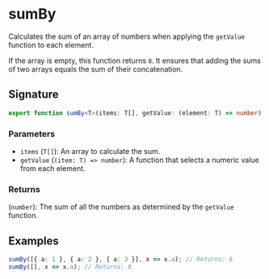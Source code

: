 # sumBy

Calculates the sum of an array of numbers when applying the `getValue` function to each element.

If the array is empty, this function returns `0`.
It ensures that adding the sums of two arrays equals the sum of their concatenation.

## Signature

```typescript
export function sumBy<T>(items: T[], getValue: (element: T) => number): number;
```

### Parameters

- `items` (`T[]`): An array to calculate the sum.
- `getValue` (`(item: T) => number`): A function that selects a numeric value from each element.

### Returns

(`number`): The sum of all the numbers as determined by the `getValue` function.

## Examples

```typescript
sumBy([{ a: 1 }, { a: 2 }, { a: 3 }], x => x.a); // Returns: 6
sumBy([], x => x.a); // Returns: 0
```
